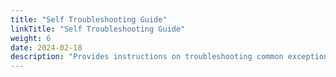 ```yaml
---
title: "Self Troubleshooting Guide"
linkTitle: "Self Troubleshooting Guide"
weight: 6
date: 2024-02-18
description: "Provides instructions on troubleshooting common exceptional scenarios"
---
```

